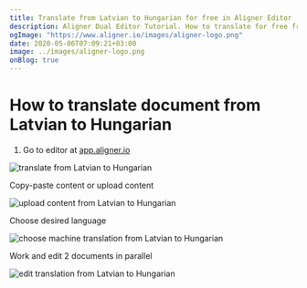 ```yaml
---
title: Translate from Latvian to Hungarian for free in Aligner Editor
description: Aligner Dual Editor Tutorial. How to translate for free from Latvian to Hungarian. Aligner is multilingual document management platform. 
ogImage: "https://www.aligner.io/images/aligner-logo.png"
date: 2020-05-06T07:09:21+03:00
image: ../images/aligner-logo.png
onBlog: true
---
```


# How to translate document from Latvian to Hungarian

1. Go to editor at [app.aligner.io](https://app.aligner.io "Aligner App web page")

![translate from Latvian to Hungarian](../aligner-blank-editor.png "translate from Latvian to Hungarian")

Copy-paste content or upload content

![upload content from Latvian to Hungarian](../aligner-uploaded-document.png "upload content from Latvian to Hungarian")

Choose desired language

![choose machine translation from Latvian to Hungarian](../aligner-language-dropdown.png "choose machine translation from Latvian to Hungarian")

Work and edit 2 documents in parallel

![edit translation from Latvian to Hungarian](../aligner-double-sitded-editor.png "edit translation from Latvian to Hungarian")

